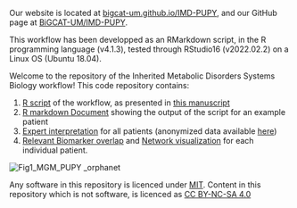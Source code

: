 Our website is located at [bigcat-um.github.io/IMD-PUPY](https://bigcat-um.github.io/IMD-PUPY/), and our GitHub page at [BiGCAT-UM/IMD-PUPY](https://github.com/BiGCAT-UM/IMD-PUPY).

This workflow has been developped as an RMarkdown script, in the R programming language (v4.1.3), tested through RStudio16 (v2022.02.2) on a Linux OS (Ubuntu 18.04).

Welcome to the repository of the Inherited Metabolic Disorders Systems Biology workflow!
This code repository contains:
1. [R script](https://github.com/BiGCAT-UM/IMD-PUPY/blob/main/Scripts/Workflow_IMD_PUPY.Rmd) of the workflow, as presented in [this manuscript](https://doi.org/10.1101/2022.01.31.21265847)
2. [R markdown Document](Scripts/Workflow_IMD_PUPY.nb.html) showing the output of the script for an example patient
3. [Expert interpretation](https://github.com/BiGCAT-UM/IMD-PUPY/tree/main/Expert_interpretation) for all patients (anonymized data available [here](https://github.com/BiGCAT-UM/IMD-PUPY/blob/main/Data/Data_PuPyMS_QTOF_KV_BIGCAT.csv))
4. [Relevant Biomarker overlap](https://github.com/BiGCAT-UM/IMD-PUPY/tree/main/Images) and [Network visualization](https://github.com/BiGCAT-UM/IMD-PUPY/tree/main/Cytoscape_networks) for each individual patient.

![Fig1_MGM_PUPY _orphanet](https://user-images.githubusercontent.com/26277832/182803417-e3462a3d-e7ae-4daf-b81b-4dbc41b06868.jpg)

Any software in this repository is licenced under [MIT](/LICENSE). Content in this repository which is not software, is licenced as [CC BY-NC-SA 4.0](https://creativecommons.org/licenses/by-nc-sa/4.0/)
